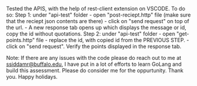 Tested the APIS, with the help of rest-client extension on VSCODE. To do so:
Step 1: under "api-test" folder
      - open "post-reciept.http" file (make sure that the reciept json contents are there) 
      - click on "send request" on top of the url.
      - A new response tab opens up which displays the message or id, copy the id without quotations.
Step 2: under "api-test" folder
      - open "get-points.http" file
      - replace the id, with copied id from the PREVIOUS STEP.
      - click on "send request". Verify the points displayed in the response tab.

Note: 
If there are any issues with the code please do reach out to me at ssiddamr@buffalo.edu, 
I have put in a lot of efforts to learn GoLang and build this assessment. Please do consider me for the oppurtunity. 
Thank you. Happy holidays.  
    
